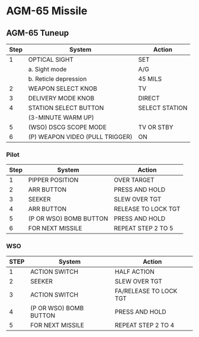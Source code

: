 # AGM-65 Missile

## AGM-65 Tuneup

| Step | System                          | Action         |
|------|---------------------------------|----------------|
| 1    | OPTICAL SIGHT                   | SET            |
|      | a. Sight mode                   | A/G            |
|      | b. Reticle depression           | 45 MILS        |
| 2    | WEAPON SELECT KNOB              | TV             |
| 3    | DELIVERY MODE KNOB              | DIRECT         |
| 4    | STATION SELECT BUTTON           | SELECT STATION |
|      | (3-MINUTE WARM UP)              |                |
| 5    | (WSO) DSCG SCOPE MODE           | TV OR STBY     |
| 6    | (P) WEAPON VIDEO (PULL TRIGGER) | ON             |

### Pilot

| Step | System                 | Action              |
|------|------------------------|---------------------|
| 1    | PIPPER POSITION        | OVER TARGET         |
| 2    | ARR BUTTON             | PRESS AND HOLD      |
| 3    | SEEKER                 | SLEW OVER TGT       |
| 4    | ARR BUTTON             | RELEASE TO LOCK TGT |
| 5    | (P OR WSO) BOMB BUTTON | PRESS AND HOLD      |
| 6    | FOR NEXT MISSILE       | REPEAT STEP 2 TO 5  |

### WSO

| STEP | System                 | Action                 |
|------|------------------------|------------------------|
| 1    | ACTION SWITCH          | HALF ACTION            |
| 2    | SEEKER                 | SLEW OVER TGT          |
| 3    | ACTION SWITCH          | FA/RELEASE TO LOCK TGT |
| 4    | (P OR WSO) BOMB BUTTON | PRESS AND HOLD         |
| 5    | FOR NEXT MISSILE       | REPEAT STEP 2 TO 4     |
